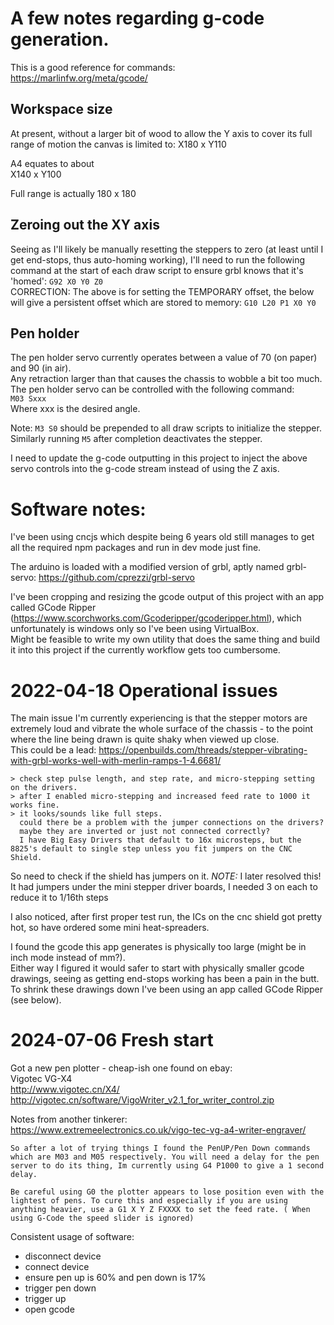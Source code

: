 # A few notes regarding g-code generation.

This is a good reference for commands:  
https://marlinfw.org/meta/gcode/

## Workspace size

At present, without a larger bit of wood to allow the Y axis to cover its full range of motion the canvas is limited to:
X180 x Y110

A4 equates to about  
X140 x Y100

Full range is actually 180 x 180

## Zeroing out the XY axis

Seeing as I'll likely be manually resetting the steppers to zero (at least until I get end-stops, thus auto-homing working), I'll need to run the following command at the start of each draw script to ensure grbl knows that it's 'homed':
`G92 X0 Y0 Z0`  
CORRECTION: The above is for setting the TEMPORARY offset, the below will give a persistent offset which are stored to memory:
`G10 L20 P1 X0 Y0`

## Pen holder

The pen holder servo currently operates between a value of 70 (on paper) and 90 (in air).  
Any retraction larger than that causes the chassis to wobble a bit too much.  
The pen holder servo can be controlled with the following command:  
`M03 Sxxx`  
Where xxx is the desired angle.

Note: `M3 S0` should be prepended to all draw scripts to initialize the stepper.
Similarly running `M5` after completion deactivates the stepper.

I need to update the g-code outputting in this project to inject the above servo controls into the g-code stream instead of using the Z axis.

# Software notes:

I've been using cncjs which despite being 6 years old still manages to get all the required npm packages and run in dev mode just fine.

The arduino is loaded with a modified version of grbl, aptly named grbl-servo: https://github.com/cprezzi/grbl-servo

I've been cropping and resizing the gcode output of this project with an app called GCode Ripper (https://www.scorchworks.com/Gcoderipper/gcoderipper.html), which unfortunately is windows only so I've been using VirtualBox.  
Might be feasible to write my own utility that does the same thing and build it into this project if the currently workflow gets too cumbersome.

# 2022-04-18 Operational issues

The main issue I'm currently experiencing is that the stepper motors are extremely loud and vibrate the whole surface of the chassis - to the point where the line being drawn is quite shaky when viewed up close.  
This could be a lead: https://openbuilds.com/threads/stepper-vibrating-with-grbl-works-well-with-merlin-ramps-1-4.6681/

```
> check step pulse length, and step rate, and micro-stepping setting on the drivers.
> after I enabled micro-stepping and increased feed rate to 1000 it works fine.
> it looks/sounds like full steps.
  could there be a problem with the jumper connections on the drivers?
  maybe they are inverted or just not connected correctly?
  I have Big Easy Drivers that default to 16x microsteps, but the 8825's default to single step unless you fit jumpers on the CNC Shield.
```

So need to check if the shield has jumpers on it.
_NOTE:_ I later resolved this! It had jumpers under the mini stepper driver boards, I needed 3 on each to reduce it to 1/16th steps

I also noticed, after first proper test run, the ICs on the cnc shield got pretty hot, so have ordered some mini heat-spreaders.

I found the gcode this app generates is physically too large (might be in inch mode instead of mm?).  
Either way I figured it would safer to start with physically smaller gcode drawings, seeing as getting end-stops working has been a pain in the butt. \
To shrink these drawings down I've been using an app called GCode Ripper (see below).

# 2024-07-06 Fresh start

Got a new pen plotter - cheap-ish one found on ebay:  
Vigotec VG-X4  
http://www.vigotec.cn/X4/  
http://vigotec.cn/software/VigoWriter_v2.1_for_writer_control.zip

Notes from another tinkerer:  
https://www.extremeelectronics.co.uk/vigo-tec-vg-a4-writer-engraver/

```
So after a lot of trying things I found the PenUP/Pen Down commands which are M03 and M05 respectively. You will need a delay for the pen server to do its thing, Im currently using G4 P1000 to give a 1 second delay.

Be careful using G0 the plotter appears to lose position even with the lightest of pens. To cure this and especially if you are using anything heavier, use a G1 X Y Z FXXXX to set the feed rate. ( When using G-Code the speed slider is ignored)
```

Consistent usage of software:

- disconnect device
- connect device
- ensure pen up is 60% and pen down is 17%
- trigger pen down
- trigger up
- open gcode
